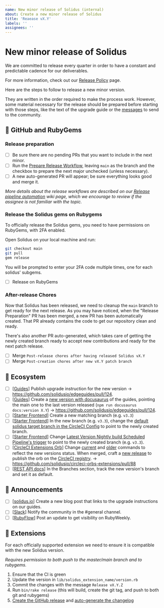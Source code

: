 ```yaml
---
name: New minor release of Solidus (internal)
about: Create a new minor release of Solidus
title: 'Reaease vX.Y'
labels: ''
assignees: ''
---
```


# New minor release of Solidus

We are committed to release every quarter in order to have a constant and predictable cadence for our deliverables.

For more information, check out our [Release Policy](https://solidus.io/release_policy/) page.

Here are the steps to follow to release a new minor version.

They are written in the order required to make the process work. However, some material necessary for the release should be prepared before starting with those steps, like the text of the upgrade guide or the [messages](https://github.com/solidusio/solidus/wiki/Templates-for-Release-Messages) to send to the community.

## 💎 GitHub and RubyGems

### Release preparation

- [ ] Be sure there are no pending PRs that you want to include in the next minor.
- [ ] Run the [Prepare Release Workflow](https://github.com/solidusio/solidus/actions/workflows/prepare_release.yml), leaving `main` as the branch and the checkbox to prepare the next major unchecked (unless necessary).
- [ ] A new auto-generated PR will appear; be sure everything looks good and merge it.

*More details about the release workflows are described on our
[Release pipeline automation](https://github.com/solidusio/solidus/wiki/Release-pipeline-automation) wiki page,
which we encourage to review if the assignee is not familiar with the topic.*

### Release the Solidus gems on Rubygems

To officially release the Solidus gems, you need to have permissions on RubyGems, with 2FA enabled.

Open Solidus on your local machine and run:

```bash
git checkout main
git pull
gem release
```

You will be prompted to enter your 2FA code multiple times, one for each solidus' subgems.

- [ ] Release on RubyGems

### After-release Chores

Now that Solidus has been released, we need to cleanup the `main` branch to get ready for
the next release. As you may have noticed, when the "Release Preparation" PR has been merged, a new PR has been automatically created. That PR already contains the code to get our repository
clean and ready.

There's also another PR auto-generated, which takes care of getting the newly created branch ready to accept new contributions and ready for the next patch release.

- [ ] Merge `Post-release chores after having released Solidus vX.Y`
- [ ] Merge `Post-creation chores after new vX.Y patch branch`

## 🌱 Ecosystem

- [ ] [[Guides](https://github.com/solidusio/edgeguides/)] Publish upgrade instruction for the new version → https://github.com/solidusio/edgeguides/pull/124.
- [ ] [[Guides](https://github.com/solidusio/edgeguides/)] Create a [new version with docusaurus](https://docusaurus.io/docs/versioning) of the guides, pointing the main one to the last version released (`npm run docusaurus docs:version X.Y`) → https://github.com/solidusio/edgeguides/pull/124.
- [ ] [[Starter Frontend](https://github.com/solidusio/solidus_starter_frontend)] Create a new matching branch (e.g. `v3.3`)
- [ ] [[Starter Frontend](https://github.com/solidusio/solidus_starter_frontend)] In the new branch (e.g. `v3.3`), change the [default solidus target branch in the CircleCI Config](https://github.com/solidusio/solidus_starter_frontend/blob/4fd99d229cefbe22e7a3916a6dcb6a0cc6cbd41b/.circleci/config.yml#L96) to point to the newly created branch.
- [ ] [[Starter Frontend](https://github.com/solidusio/solidus_starter_frontend)] Change [Latest Version Nightly build Scheduled Pipeline's trigger](https://app.circleci.com/settings/project/github/solidusio/solidus_starter_frontend/triggers) to point to the newly created branch (e.g. `v3.3`).
- [ ] [[CircleCI Extensions Orb](https://github.com/solidusio/circleci-orbs-extensions)] Change [current](https://github.com/solidusio/circleci-orbs-extensions/blob/53b2fcd42accafce96b1c073713c187e1aaf0b23/src/commands/run-tests-solidus-current.yml) and [older](https://github.com/solidusio/circleci-orbs-extensions/blob/53b2fcd42accafce96b1c073713c187e1aaf0b23/src/commands/run-tests-solidus-older.yml) commands to reflect the new versions status. When merged, craft a [new release](https://github.com/solidusio/circleci-orbs-extensions/releases/new) to publish the orb on the [CircleCI registry](https://circleci.com/developer/orbs/orb/solidusio/extensions). → https://github.com/solidusio/circleci-orbs-extensions/pull/88
- [ ] [[REST API docs](https://solidus.stoplight.io/settings/solidus)] In the Branches section, track the new version's branch and set it as default.

## 📣 Announcements

- [ ] [[solidus.io](https://github.com/solidusio/solidus-site)] Create a new blog post that links to the upgrade instructions on our guides.
- [ ] [[Slack](https://solidusio.slack.com/archives/C03L07BUM)] Notify the community in the #general channel.
- [ ] [[RubyFlow](https://rubyflow.com/)] Post an update to get visibility on RubyWeekly.

## 🧩 Extensions

For each officially supported extension we need to ensure it is compatible with the new Solidus version.

_Requires permission to both push to the master/main branch and to rubygems._

1. Ensure that the CI is green
2. Update the version in `lib/solidus_extension_name/version.rb`
3. Commit the changes with the message `Release vX.Y.Z`
4. Run `bin/rake release` (this will build, create the git tag, and push to both git and rubygems)
5. [Create the GitHub release](https://docs.github.com/en/repositories/releasing-projects-on-github/managing-releases-in-a-repository#creating-a-release) and [auto-generate the changelog](https://docs.github.com/en/repositories/releasing-projects-on-github/automatically-generated-release-notes)
